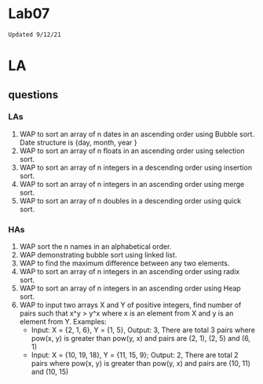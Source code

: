 # Lab07

`Updated 9/12/21`

# LA

## questions
### LAs
1. WAP to sort an array of n dates in an ascending order using Bubble sort. Date structure is {day, month, year }
1. WAP to sort an array of n floats in an ascending order using selection sort.
1. WAP to sort an array of n integers in a descending order using insertion sort.
1. WAP to sort an array of n integers in an ascending order using merge sort.
1. WAP to sort an array of n doubles in a descending order using quick sort.

### HAs
1. WAP sort the n names in an alphabetical order.
1. WAP demonstrating bubble sort using linked list.
1. WAP to find the maximum difference between any two elements.
1. WAP to sort an array of n integers in an ascending order using radix sort.
1. WAP to sort an array of n integers in an ascending order using Heap sort.
1. WAP to input two arrays X and Y of positive integers, find number of pairs such that x^y > y^x where x is an element from X and y is an element from Y.
Examples:
    * Input: X = {2, 1, 6}, Y = {1, 5}, Output: 3, There are total 3 pairs where pow(x, y) is greater than pow(y, x) and pairs are (2, 1), (2, 5) and (6, 1)
    * Input: X = {10, 19, 18}, Y = {11, 15, 9}; Output: 2, There are total 2 pairs where pow(x, y) is greater than pow(y, x) and pairs are (10, 11) and (10, 15)
